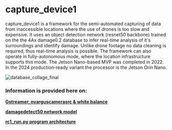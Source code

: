 # capture_device1 

capture_device1 is a framework for the semi-automated capturing of data from inaccessible locations where the use of drones is too slow and expensive. It uses an object detection network (resnet50 backbone) trained on the the 4Ax damage0.2 database to infer real-time analysis of it's surroundings and identify damage. Unlike drone footage no data cleaning is required, thus real-time analysis is possible. The framework can also operate in fully-autonomous mode, where the location infrastructure supports this mode. The Jetson Nano-based MVP was completed in 2022. In the 2024 production-ready variant the processor is the Jetson Orin Nano.

![database_collage_final](https://github.com/4Ax-Technologies/capture_device1/assets/90104815/3891e9af-66ed-4324-8eb5-f9847d1eec2d)

### Information is provided here on:

[__Gstreamer, nvarguscamerasrc & white balance__](https://github.com/4Ax-Technologies/capture_device1/blob/main/Gstreamer%2C%20nvarguscamerasrc%20%26%20white%20balance.md)
  
[__damagedetect50 network model__](https://github.com/4Ax-Technologies/capture_device1/blob/main/Network%20model.md)
  
[__rc1_run.py program architecture__](https://github.com/4Ax-Technologies/capture_device1/blob/main/Program%20architecture.md)
